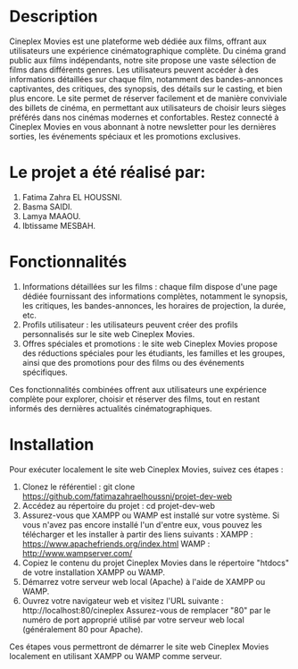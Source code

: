 # Description
Cineplex Movies est une plateforme web dédiée aux films, offrant aux utilisateurs une expérience cinématographique complète. Du cinéma grand public aux films indépendants, notre site propose une vaste sélection de films dans différents genres. Les utilisateurs peuvent accéder à des informations détaillées sur chaque film, notamment des bandes-annonces captivantes, des critiques, des synopsis, des détails sur le casting, et bien plus encore. Le site permet de réserver facilement et de manière conviviale des billets de cinéma, en permettant aux utilisateurs de choisir leurs sièges préférés dans nos cinémas modernes et confortables. Restez connecté à Cineplex Movies en vous abonnant à notre newsletter pour les dernières sorties, les événements spéciaux et les promotions exclusives. 

# Le projet a été réalisé par:
1. Fatima Zahra EL HOUSSNI.
2. Basma SAIDI.
3. Lamya MAAOU.
4. Ibtissame MESBAH.


# Fonctionnalités
1. Informations détaillées sur les films : chaque film dispose d'une page dédiée fournissant des informations complètes, notamment le synopsis, les critiques, les bandes-annonces, les horaires de projection, la durée, etc.
2. Profils utilisateur : les utilisateurs peuvent créer des profils personnalisés sur le site web Cineplex Movies.
3. Offres spéciales et promotions : le site web Cineplex Movies propose des réductions spéciales pour les étudiants, les familles et les groupes, ainsi que des promotions pour des films ou des événements spécifiques.

Ces fonctionnalités combinées offrent aux utilisateurs une expérience complète pour explorer, choisir et réserver des films, tout en restant informés des dernières actualités cinématographiques.

# Installation
Pour exécuter localement le site web Cineplex Movies, suivez ces étapes :
1. Clonez le référentiel : git clone https://github.com/fatimazahraelhoussni/projet-dev-web
2. Accédez au répertoire du projet : cd projet-dev-web
3. Assurez-vous que XAMPP ou WAMP est installé sur votre système. Si vous n'avez pas encore installé l'un d'entre eux, vous pouvez les télécharger et les installer à partir des liens suivants :
XAMPP : https://www.apachefriends.org/index.html
WAMP : http://www.wampserver.com/
4. Copiez le contenu du projet Cineplex Movies dans le répertoire "htdocs" de votre installation XAMPP ou WAMP.
5. Démarrez votre serveur web local (Apache) à l'aide de XAMPP ou WAMP.
6. Ouvrez votre navigateur web et visitez l'URL suivante : http://localhost:80/cineplex
Assurez-vous de remplacer "80" par le numéro de port approprié utilisé par votre serveur web local (généralement 80 pour Apache).

Ces étapes vous permettront de démarrer le site web Cineplex Movies localement en utilisant XAMPP ou WAMP comme serveur.
